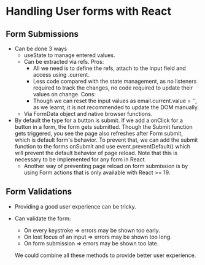 # Handling User forms with React

## Form Submissions
  * Can be done 3 ways
    * useState to manage entered values.
    * Can be extracted via refs.
      Pros:
        * All we need is to define the refs, attach to the input field and access
        using .current.
        * Less code compared with the state management, as no listeners required
        to track the changes, no code required to update their values on change.
      Cons:
        * Though we can reset the input values as email.current.value = '',
        as we learnt, it is not recommended to update the DOM manually.
    * Via FormData object and native browser functions.
  * By default the type for a button is submit. If we add a onClick for a button
    in a form, the form gets submitted. Though the Submit function gets
    triggered, you see the page also refreshes after Form submit, which is
    default form's behavior.
    To prevent that, we can add the submit function to the forms onSubmit and
    use event.preventDefault() which will prevent the default behavior of page
    reload. Note that this is necessary to be implemented for any form in React.
    * Another way of preventing page reload on form submission is by using Form
    actions that is only available with React >= 19.

## Form Validations
  * Providing a good user experience can be tricky.
  * Can validate the form:
    * On every keystroke => errors may be shown too early.
    * On lost focus of an input => errors may be shown too long.
    * On form submission => errors may be shown too late.

    We could combine all these methods to provide better user experience.


